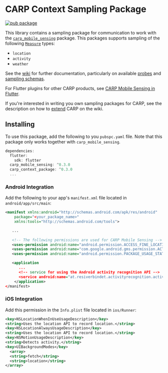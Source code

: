 # CARP Context Sampling Package

[![pub package](https://img.shields.io/pub/v/carp_context_package.svg)](https://pub.dartlang.org/packages/carp_context_package)

This library contains a sampling package for communication to work with 
the [`carp_mobile_sensing`](https://pub.dartlang.org/packages/carp_mobile_sensing) package.
This packages supports sampling of the following [`Measure`](https://pub.dartlang.org/documentation/carp_mobile_sensing/latest/core/Measure-class.html) types:

* `location`
* `activity`
* `weather`

See the [wiki]() for further documentation, particularly on available [probes](https://github.com/cph-cachet/carp.sensing-flutter/wiki/Probes)
and [sampling schemas](https://github.com/cph-cachet/carp.sensing-flutter/wiki/Schemas#sampling-schema).


For Flutter plugins for other CARP products, see [CARP Mobile Sensing in Flutter](https://github.com/cph-cachet/carp.sensing-flutter/blob/master/README.md).

If you're interested in writing you own sampling packages for CARP, see the description on
how to [extend](https://github.com/cph-cachet/carp.sensing-flutter/wiki/Extending) CARP on the wiki.

## Installing

To use this package, add the following to you `pubspc.yaml` file. Note that
this package only works together with `carp_mobile_sensing`.

`````dart
dependencies:
  flutter:
    sdk: flutter
  carp_mobile_sensing: ^0.3.0
  carp_context_package: ^0.3.0
  ...
`````

### Android Integration

Add the following to your app's `manifest.xml` file located in `android/app/src/main`:

````xml
<manifest xmlns:android="http://schemas.android.com/apk/res/android"
    package="<your_package_name>"
    xmlns:tools="http://schemas.android.com/tools">

   ...
   
   <!-- The following permissions are used for CARP Mobile Sensing -->
   <uses-permission android:name="android.permission.ACCESS_FINE_LOCATION" />
   <uses-permission android:name="com.google.android.gms.permission.ACTIVITY_RECOGNITION" />
   <uses-permission android:name="android.permission.PACKAGE_USAGE_STATS" tools:ignore="ProtectedPermissions"/>

   <application
      ...
      <!-- service for using the Android activity recognition API -->
      <service android:name="at.resiverbindet.activityrecognition.activity.ActivityRecognizedService" />
    </application>
</manifest>
````

### iOS Integration

Add this permission in the `Info.plist` file located in `ios/Runner`:

```xml
<key>NSLocationWhenInUseUsageDescription</key>
<string>Uses the location API to record location.</string>
<key>NSLocationAlwaysUsageDescription</key>
<string>Uses the location API to record location.</string>
<key>NSMotionUsageDescription</key>
<string>Detects activity.</string>
<key>UIBackgroundModes</key>
  <array>
  <string>fetch</string>
  <string>location</string>
</array>

```


